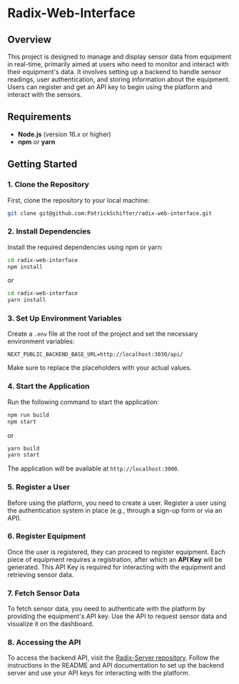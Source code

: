 # Radix-Web-Interface

## Overview

This project is designed to manage and display sensor data from equipment in real-time, primarily aimed at users who need to monitor and interact with their equipment's data. It involves setting up a backend to handle sensor readings, user authentication, and storing information about the equipment. Users can register and get an API key to begin using the platform and interact with the sensors.

## Requirements

- **Node.js** (version 16.x or higher)
- **npm** or **yarn**

## Getting Started

### 1. Clone the Repository

First, clone the repository to your local machine:

```bash
git clone git@github.com:PatrickSchifter/radix-web-interface.git
```

### 2. Install Dependencies

Install the required dependencies using npm or yarn:

```bash
cd radix-web-interface
npm install
```

or

```bash
cd radix-web-interface
yarn install
```

### 3. Set Up Environment Variables

Create a `.env` file at the root of the project and set the necessary environment variables:

```
NEXT_PUBLIC_BACKEND_BASE_URL=http://localhost:3030/api/
```

Make sure to replace the placeholders with your actual values.

### 4. Start the Application

Run the following command to start the application:

```bash
npm run build
npm start
```

or

```bash
yarn build
yarn start
```

The application will be available at `http://localhost:3000`.

### 5. Register a User

Before using the platform, you need to create a user. Register a user using the authentication system in place (e.g., through a sign-up form or via an API).

### 6. Register Equipment

Once the user is registered, they can proceed to register equipment. Each piece of equipment requires a registration, after which an **API Key** will be generated. This API Key is required for interacting with the equipment and retrieving sensor data.

### 7. Fetch Sensor Data

To fetch sensor data, you need to authenticate with the platform by providing the equipment's API key. Use the API to request sensor data and visualize it on the dashboard.

### 8. Accessing the API

To access the backend API, visit the [Radix-Server repository](https://github.com/PatrickSchifter/radix-server). Follow the instructions in the README and API documentation to set up the backend server and use your API keys for interacting with the platform.
